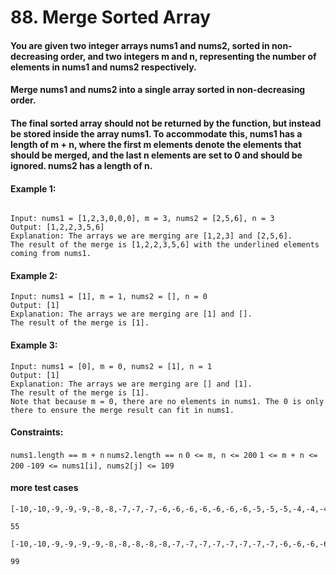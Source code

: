# 88. Merge Sorted Array

#### You are given two integer arrays nums1 and nums2, sorted in non-decreasing order, and two integers m and n, representing the number of elements in nums1 and nums2 respectively.

#### Merge nums1 and nums2 into a single array sorted in non-decreasing order.

#### The final sorted array should not be returned by the function, but instead be stored inside the array nums1. To accommodate this, nums1 has a length of m + n, where the first m elements denote the elements that should be merged, and the last n elements are set to 0 and should be ignored. nums2 has a length of n.

#### Example 1:

```

Input: nums1 = [1,2,3,0,0,0], m = 3, nums2 = [2,5,6], n = 3
Output: [1,2,2,3,5,6]
Explanation: The arrays we are merging are [1,2,3] and [2,5,6].
The result of the merge is [1,2,2,3,5,6] with the underlined elements coming from nums1.
```

#### Example 2:

```
Input: nums1 = [1], m = 1, nums2 = [], n = 0
Output: [1]
Explanation: The arrays we are merging are [1] and [].
The result of the merge is [1].
```

#### Example 3:

```
Input: nums1 = [0], m = 0, nums2 = [1], n = 1
Output: [1]
Explanation: The arrays we are merging are [] and [1].
The result of the merge is [1].
Note that because m = 0, there are no elements in nums1. The 0 is only there to ensure the merge result can fit in nums1.
```

#### Constraints:

`nums1.length == m + n`
`nums2.length == n`
`0 <= m, n <= 200`
`1 <= m + n <= 200`
`-109 <= nums1[i], nums2[j] <= 109`

#### more test cases

```
[-10,-10,-9,-9,-9,-8,-8,-7,-7,-7,-6,-6,-6,-6,-6,-6,-6,-5,-5,-5,-4,-4,-4,-3,-3,-2,-2,-1,-1,0,1,1,1,2,2,2,3,3,3,4,5,5,6,6,6,6,7,7,7,7,8,9,9,9,9,0,0,0,0,0,0,0,0,0,0,0,0,0,0,0,0,0,0,0,0,0,0,0,0,0,0,0,0,0,0,0,0,0,0,0,0,0,0,0,0,0,0,0,0,0,0,0,0,0,0,0,0,0,0,0,0,0,0,0,0,0,0,0,0,0,0,0,0,0,0,0,0,0,0,0,0,0,0,0,0,0,0,0,0,0,0,0,0,0,0,0,0,0,0,0,0,0,0,0]

55

[-10,-10,-9,-9,-9,-9,-8,-8,-8,-8,-8,-7,-7,-7,-7,-7,-7,-7,-7,-6,-6,-6,-6,-5,-5,-5,-5,-5,-4,-4,-4,-4,-4,-3,-3,-3,-2,-2,-2,-2,-2,-2,-2,-1,-1,-1,0,0,0,0,0,1,1,1,2,2,2,2,2,2,2,2,3,3,3,3,4,4,4,4,4,4,4,5,5,5,5,5,5,6,6,6,6,6,7,7,7,7,7,7,7,8,8,8,8,9,9,9,9]

99
```
